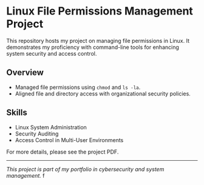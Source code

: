 # Linux File Permissions Management Project

This repository hosts my project on managing file permissions in Linux. It demonstrates my proficiency with command-line tools for enhancing system security and access control.

## Overview
- Managed file permissions using `chmod` and `ls -la`.
- Aligned file and directory access with organizational security policies.

## Skills
- Linux System Administration
- Security Auditing
- Access Control in Multi-User Environments

For more details, please see the project PDF.

---

*This project is part of my portfolio in cybersecurity and system management.*
f

